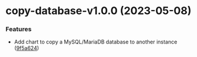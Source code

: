 # copy-database-v1.0.0 (2023-05-08)


### Features

* Add chart to copy a MySQL/MariaDB database to another instance ([9f5a624](https://github.com/MakairaIO/helm-charts/commit/9f5a6240f4a40432a9a1946710319201feb20751))
